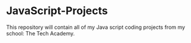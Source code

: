 # JavaScript-Projects

This repository will contain all of my Java script coding projects from my school: The Tech Academy.

